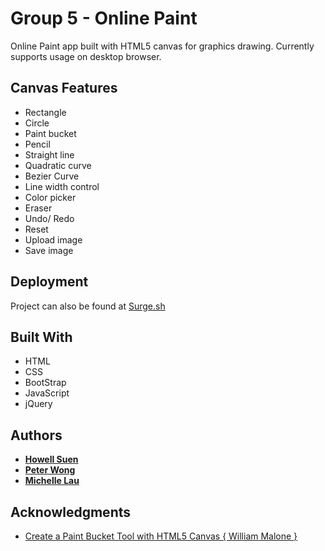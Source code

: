 # Group 5 - Online Paint
Online Paint app built with HTML5 canvas for graphics drawing.
Currently supports usage on desktop browser.

## Canvas Features

* Rectangle
* Circle
* Paint bucket
* Pencil
* Straight line
* Quadratic curve
* Bezier Curve
* Line width control
* Color picker
* Eraser
* Undo/ Redo
* Reset
* Upload image
* Save image

## Deployment

Project can also be found at [Surge.sh](http://name.surge.sh/)

## Built With

* HTML
* CSS 
* BootStrap
* JavaScript
* jQuery

## Authors

* [**Howell Suen**](https://github.com/howellsuen)
* [**Peter Wong**](https://github.com/siuhangw)
* [**Michelle Lau**](https://github.com/michellelky)

## Acknowledgments

* [Create a Paint Bucket Tool with HTML5 Canvas { William Malone }](http://www.williammalone.com/articles/html5-canvas-javascript-paint-bucket-tool/)


